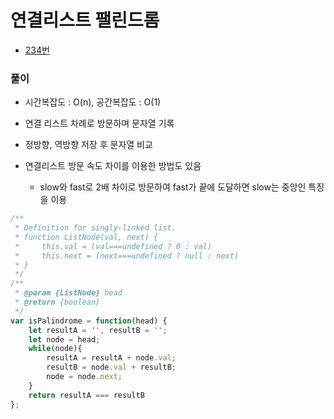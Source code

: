 # 연결리스트 팰린드롬
 - [234번](https://leetcode.com/problems/palindrome-linked-list/)


### 풀이
  - 시간복잡도 : O(n), 공간복잡도 : O(1)
  - 연결 리스트 차례로 방문하며 문자열 기록
  - 정방향, 역방향 저장 후 문자열 비교

  - 연결리스트 방문 속도 차이를 이용한 방법도 있음
    - slow와 fast로 2배 차이로 방문하여 fast가 끝에 도달하면 slow는 중앙인 특징을 이용

  ```javascript
  /**
   * Definition for singly-linked list.
   * function ListNode(val, next) {
   *     this.val = (val===undefined ? 0 : val)
   *     this.next = (next===undefined ? null : next)
   * }
   */
  /**
   * @param {ListNode} head
   * @return {boolean}
   */
  var isPalindrome = function(head) {
      let resultA = '', resultB = '';
      let node = head;
      while(node){
          resultA = resultA + node.val;
          resultB = node.val + resultB;
          node = node.next;
      }
      return resultA === resultB
  };
  ```